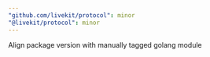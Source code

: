 ```yaml
---
"github.com/livekit/protocol": minor
"@livekit/protocol": minor
---
```


Align package version with manually tagged golang module
